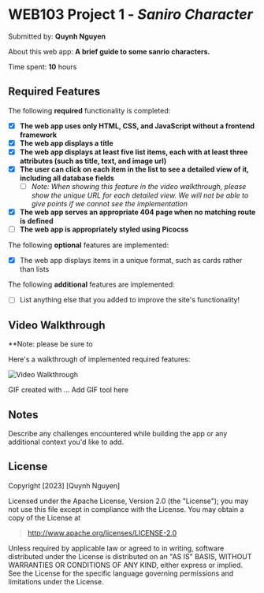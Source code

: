 # WEB103 Project 1 - *Saniro Character*

Submitted by: **Quynh Nguyen**

About this web app: **A brief guide to some sanrio characters.**

Time spent: **10** hours

## Required Features

The following **required** functionality is completed:

<!-- Make sure to check off completed functionality below -->
- [x] **The web app uses only HTML, CSS, and JavaScript without a frontend framework**
- [x] **The web app displays a title**
- [x] **The web app displays at least five list items, each with at least three attributes (such as title, text, and image url)**
- [x] **The user can click on each item in the list to see a detailed view of it, including all database fields**
  - [ ] *Note: When showing this feature in the video walkthrough, please show the unique URL for each detailed view. We will not be able to give points if we cannot see the implementation* 
- [x] **The web app serves an appropriate 404 page when no matching route is defined**
- [ ] **The web app is appropriately styled using Picocss**

The following **optional** features are implemented:

- [x] The web app displays items in a unique format, such as cards rather than lists

The following **additional** features are implemented:

- [ ] List anything else that you added to improve the site's functionality!

## Video Walkthrough

**Note: please be sure to 

Here's a walkthrough of implemented required features:

<img src='http://i.imgur.com/link/to/your/gif/file.gif' title='Video Walkthrough' width='' alt='Video Walkthrough' />

<!-- Replace this with whatever GIF tool you used! -->
GIF created with ...  Add GIF tool here
<!-- Recommended tools:
[Kap](https://getkap.co/) for macOS
[ScreenToGif](https://www.screentogif.com/) for Windows
[peek](https://github.com/phw/peek) for Linux. -->

## Notes

Describe any challenges encountered while building the app or any additional context you'd like to add.

## License

Copyright [2023] [Quynh Nguyen]

Licensed under the Apache License, Version 2.0 (the "License"); you may not use this file except in compliance with the License. You may obtain a copy of the License at

> http://www.apache.org/licenses/LICENSE-2.0

Unless required by applicable law or agreed to in writing, software distributed under the License is distributed on an "AS IS" BASIS, WITHOUT WARRANTIES OR CONDITIONS OF ANY KIND, either express or implied. See the License for the specific language governing permissions and limitations under the License.